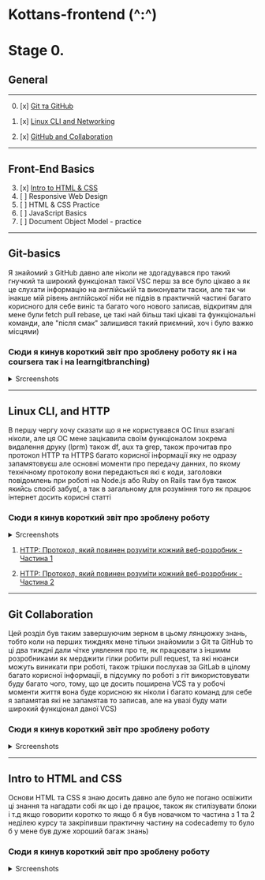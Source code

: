 
# Kottans-frontend (^:^)

# Stage 0.


## General
---
0. [x] [Git та GitHub](#git-basics)

1. [x] [Linux CLI and Networking](#linux-cli-and-http)

2. [x] [GitHub and Collaboration](#git-collaboration)


---
## Front-End Basics

3. [x] [Intro to HTML & CSS](#intro-to-HTML-CSS)
4. [ ] Responsive Web Design
5. [ ] HTML & CSS Practice
6. [ ] JavaScript Basics
7. [ ] Document Object Model - practice

---




## Git-basics

Я знайомий з GitHub давно але ніколи не здогадувався про такий гнучкий та широкий функціонал такої VSC перш за все було цікаво а як це слухати інформацію на англійській та виконувати таски, але так чи інакше мій рівень англійської ніби не підвів в практичній частині багато корисного для себе виніс та багато чого нового записав, відкритям для мене були fetch pull rebase, це такі най більш такі цікаві та функціональні команди, але "після смак" залишився такий приємний, хоч і було важко місцями)

### Сюди я кинув короткий звіт про зроблену роботу як і на coursera так і на learngitbranching)

<details>
  <summary>Srcreenshots</summary>

  <img src = "./images/Git_Basics/GIT1.png">
  <img src = "./images/Git_Basics/GIT2.png">
  <img src = "./images/Git_Basics/GIT3.png">
  <img src = "./images/Git_Basics/GIT4.png">

  <img src = "./images/Git Basics/GIT1.png">
  <img src = "./images/Git Basics/GIT2.png">
  <img src = "./images/Git Basics/GIT3.png">
  <img src = "./images/Git Basics/GIT4.png">

  
</details>

---

## Linux CLI, and HTTP

В першу чергу хочу сказати що я не користувався ОС linux взагалі ніколи, але ця ОС мене зацікавила своїм функціоналом зокрема видалення друку (lprm) також df, aux та grep, також прочитав про протокол HTTP та HTTPS  багато корисної інформації яку не одразу запамятовуєш але основні моменти про передачу данних, по якому технічному протоколу вони передаються які є коди, заголовки повідомлень при роботі на Node.js або Ruby on Rails там був також якийсь спосіб забув(, а так в загальному для розуміння того як працює інтернет досить корисні статті 

### Сюди я кинув короткий звіт про зроблену роботу

<details>
  <summary>Srcreenshots</summary>
  <img src = "./task_linux_cli/1.jpg">
  <img src = "./task_linux_cli/2.jpg">
  <img src = "./task_linux_cli/3.jpg">
  <img src = "./task_linux_cli/4.jpg">
</details>

1. [HTTP: Протокол, який повинен розуміти кожний веб-розробник - Частина 1](https://code.tutsplus.com/uk/tutorials/http-the-protocol-every-web-developer-must-know-part-1--net-31177)

1. [HTTP: Протокол, який повинен розуміти кожний веб-розробник - Частина 2](https://code.tutsplus.com/uk/tutorials/http-the-protocol-every-web-developer-must-know-part-2--net-31155)

---


## Git Collaboration


Цей розділ був таким завершуючим зерном в цьому лянцюжку знань, тобто коли на перших тижднях мене тільки знайомили з Git та GitHub то ці два тиждні дали чітке уявлення про те, як працювати з іншимм розробниками як мерджити гілки робити pull request, та які нюанси можуть виникати при роботі, також трішки послухав за GitLab  в цілому багато корисної інформації, в підсумку по роботі з гіт використовувати буду багато чого, тому, що це досить поширена VCS та у робочі моменти життя вона буде корисною як ніколи і багато команд для себе я запамятав які не запамятав то записав, але на увазі буду мати широкий функціонал даної VCS)

### Сюди я кинув короткий звіт про зроблену роботу


<details>
  <summary>Srcreenshots</summary>
  <img src = "./images/Git_Basics/GIT2.png">
  <img src = "./task_git_collaboration/1.jpg">
  <img src = "./task_git_collaboration/2.jpg">
</details>

---

## Intro to HTML and CSS

Основи HTML та  CSS я знаю досить давно але було не погано освіжити ці знання та нагадати собі як що і де працює, також як стилізувати блоки і т.д якщо говорити коротко то якщо б я був новачком то частина з 1 та 2 неділею курсу та закріпивши практичну частину на codecademy то було б у мене був дуже хороший багаж знань)


### Сюди я кинув короткий звіт про зроблену роботу


<details>
  <summary>Srcreenshots</summary>
  <img src = "./task_html_css_intro/picture1.jpg">
  <img src = "./task_html_css_intro/picture2.jpg">
  <img src = "./task_html_css_intro/picture3.jpg">
</details>

